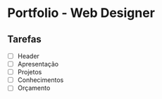 # Portfolio - Web Designer

## Tarefas

- [ ] Header
- [ ] Apresentação
- [ ] Projetos
- [ ] Conhecimentos
- [ ] Orçamento